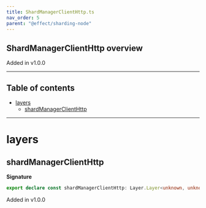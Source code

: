 ```yaml
---
title: ShardManagerClientHttp.ts
nav_order: 5
parent: "@effect/sharding-node"
---
```


## ShardManagerClientHttp overview

Added in v1.0.0

---

<h2 class="text-delta">Table of contents</h2>

- [layers](#layers)
  - [shardManagerClientHttp](#shardmanagerclienthttp)

---

# layers

## shardManagerClientHttp

**Signature**

```ts
export declare const shardManagerClientHttp: Layer.Layer<unknown, unknown, ShardManagerClient.ShardManagerClient>
```

Added in v1.0.0
